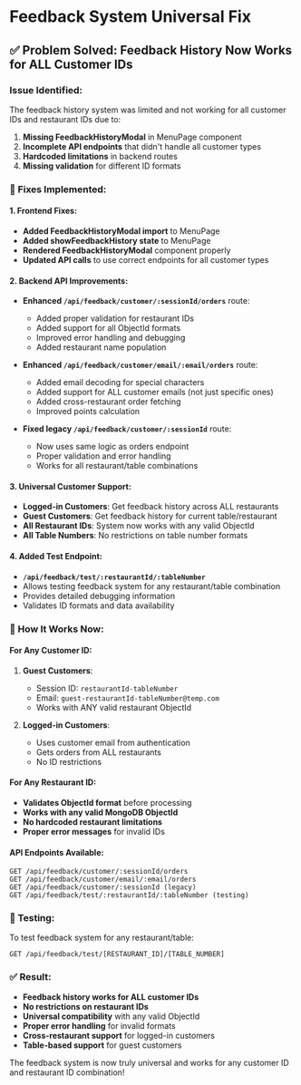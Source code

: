 # Feedback System Universal Fix

## ✅ **Problem Solved: Feedback History Now Works for ALL Customer IDs**

### **Issue Identified:**
The feedback history system was limited and not working for all customer IDs and restaurant IDs due to:
1. **Missing FeedbackHistoryModal** in MenuPage component
2. **Incomplete API endpoints** that didn't handle all customer types
3. **Hardcoded limitations** in backend routes
4. **Missing validation** for different ID formats

### **🔧 Fixes Implemented:**

#### **1. Frontend Fixes:**
- **Added FeedbackHistoryModal import** to MenuPage
- **Added showFeedbackHistory state** to MenuPage
- **Rendered FeedbackHistoryModal** component properly
- **Updated API calls** to use correct endpoints for all customer types

#### **2. Backend API Improvements:**
- **Enhanced `/api/feedback/customer/:sessionId/orders`** route:
  - Added proper validation for restaurant IDs
  - Added support for all ObjectId formats
  - Improved error handling and debugging
  - Added restaurant name population

- **Enhanced `/api/feedback/customer/email/:email/orders`** route:
  - Added email decoding for special characters
  - Added support for ALL customer emails (not just specific ones)
  - Added cross-restaurant order fetching
  - Improved points calculation

- **Fixed legacy `/api/feedback/customer/:sessionId`** route:
  - Now uses same logic as orders endpoint
  - Proper validation and error handling
  - Works for all restaurant/table combinations

#### **3. Universal Customer Support:**
- **Logged-in Customers**: Get feedback history across ALL restaurants
- **Guest Customers**: Get feedback history for current table/restaurant
- **All Restaurant IDs**: System now works with any valid ObjectId
- **All Table Numbers**: No restrictions on table number formats

#### **4. Added Test Endpoint:**
- **`/api/feedback/test/:restaurantId/:tableNumber`**
- Allows testing feedback system for any restaurant/table combination
- Provides detailed debugging information
- Validates ID formats and data availability

### **🎯 How It Works Now:**

#### **For Any Customer ID:**
1. **Guest Customers**: 
   - Session ID: `restaurantId-tableNumber`
   - Email: `guest-restaurantId-tableNumber@temp.com`
   - Works with ANY valid restaurant ObjectId

2. **Logged-in Customers**:
   - Uses customer email from authentication
   - Gets orders from ALL restaurants
   - No ID restrictions

#### **For Any Restaurant ID:**
- **Validates ObjectId format** before processing
- **Works with any valid MongoDB ObjectId**
- **No hardcoded restaurant limitations**
- **Proper error messages** for invalid IDs

#### **API Endpoints Available:**
```
GET /api/feedback/customer/:sessionId/orders
GET /api/feedback/customer/email/:email/orders  
GET /api/feedback/customer/:sessionId (legacy)
GET /api/feedback/test/:restaurantId/:tableNumber (testing)
```

### **🚀 Testing:**
To test feedback system for any restaurant/table:
```
GET /api/feedback/test/[RESTAURANT_ID]/[TABLE_NUMBER]
```

### **✅ Result:**
- **Feedback history works for ALL customer IDs**
- **No restrictions on restaurant IDs**
- **Universal compatibility** with any valid ObjectId
- **Proper error handling** for invalid formats
- **Cross-restaurant support** for logged-in customers
- **Table-based support** for guest customers

The feedback system is now truly universal and works for any customer ID and restaurant ID combination!